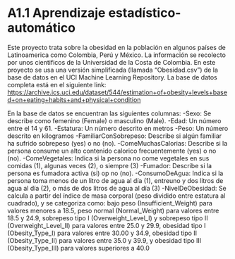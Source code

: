 # A1.1 Aprendizaje estadístico-automático
Este proyecto trata sobre la obesidad en la población en algunos países de Latinoamerica como Colombia, Perú y México. La información se recolecto por unos cientificos de la Universidad de la Costa de Colombia. En este proyecto se usa una versión simplificada (llamada “Obesidad.csv”) de la base de datos en el UCI Machine Learning Repository. La base de datos completa está en el siguiente link: https://archive.ics.uci.edu/dataset/544/estimation+of+obesity+levels+based+on+eating+habits+and+physical+condition

En la base de datos se encuentran las siguientes columnas:
-Sexo: Se describe como femenino (Female) o masculino (Male).
-Edad: Un número entre el 14 y 61.
-Estatura: Un número descrito en metros
-Peso: Un número descrito en kilogramos
-FamiliarConSobrepeso: Describe si algún familiar ha sufrido sobrepeso (yes) o no (no).
-ComeMuchasCalorias: Describe si la persona consume un alto contenido calorico frecuentemente (yes) o no (no).
-ComeVegetales: Indica si la persona no come vegetales en sus comidas (1), algunas veces (2), o siempre (3)
-Fumador: Describe si la persona es fumadora activa (si) op no (no).
-ConsumoDeAgua: Indica si la persona toma menos de un litro de agua al día (1), entreuno y dos litros de agua al día (2), o más de dos litros de agua al día (3)
-NivelDeObesidad: Se calcula a partir del índice de masa corporal (peso dividido entre estatura al cuadrado), y se categoriza como: bajo peso (Insufficient_Weight) para valores menores a 18.5, peso normal (Normal_Weight) para valores entre 18.5 y 24.9, sobrepeso tipo I (Overweight_Level_I) y sobrepeso tipo II (Overweight_Level_II) para valores entre 25.0 y 29.9, obesidad tipo I (Obesity_Type_I) para valores entre 30.00 y 34.9, obesidad tipo II (Obesity_Type_II) para valores entre 35.0 y 39.9, y obesidad tipo III (Obesity_Type_III) para valores superiores a 40.0


